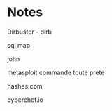 # Notes

Dirbuster - dirb

sql map

john

metasploit 
commande toute prete


hashes.com

cyberchef.io



